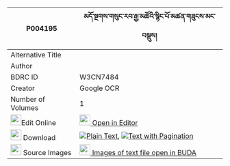 |P004195|མདོ་སྔགས་གསུང་རབ་རྒྱ་མཚོའི་སྙིང་པོ་མཚན་གཟུངས་མང་བསྡུས། 
| --- | --- 
|Alternative Title |
|Author | 
|BDRC ID | W3CN7484
|Creator | Google OCR
|Number of Volumes| 1
|<img width="25" src="https://img.icons8.com/color/25/000000/edit-property.png">Edit Online| [<img width="25" src="https://avatars.githubusercontent.com/u/45091458?s=200&v=4"> Open in Editor](http://editor.openpecha.org/P004195)
|<img width="25" src="https://img.icons8.com/fluent/48/000000/download-2.png"/>  Download | [![](https://img.icons8.com/color/20/000000/txt.png)Plain Text](https://github.com/Openpecha/P004195/releases/download/v1/dongak_sungrab_gyatso_i_nyingp_plain_P004195.zip), [![](https://img.icons8.com/color/20/000000/txt.png)Text with Pagination](https://github.com/Openpecha/P004195/releases/download/v1/dongak_sungrab_gyatso_i_nyingp_pages_P004195.zip)
|<img width="25" src="https://img.icons8.com/plasticine/100/000000/pictures-folder.png"/>  Source Images | [<img width="25" src="https://library.bdrc.io/icons/BUDA-small.svg"> Images of text file open in BUDA](https://library.bdrc.io/show/bdr:W3CN7484)